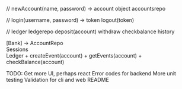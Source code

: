 
// 
newAccount(name, password) -> account object
accountsrepo

//
login(username, password) -> token
logout(token)


// ledger
ledgerepo
deposit(account)
withdraw
checkbalance
history


[Bank] -> AccountRepo
       \
        Sessions
       \
        Ledger
          + createEvent(account)
          + getEvents(account)
          + checkBalance(account)


TODO:
  Get more UI, perhaps react
  Error codes for backend
  More unit testing
  Validation for cli and web
  README

